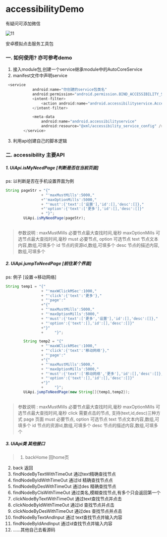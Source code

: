 # accessibilityDemo

有疑问可添加微信

![11](https://upload-images.jianshu.io/upload_images/1978245-409d19df76e4ba8f.jpg?imageMogr2/auto-orient/strip%7CimageView2/2/w/1240)

安卓模拟点击服务工具包

### 一. 如何使用? 亦可参考demo


1. 接入module包,创建一个service继承module中的AutoCoreService
2. manifest文件中声明service

```java
 <service
            android:name="你创建的service包类名"
            android:permission="android.permission.BIND_ACCESSIBILITY_SERVICE">
            <intent-filter>
                <action android:name="android.accessibilityservice.AccessibilityService" />
            </intent-filter>

            <meta-data
                android:name="android.accessibilityservice"
                android:resource="@xml/accessibility_service_config" />
        </service>
```
3. 利用api创建自己的脚本逻辑



### 二. accessibility 主要API 

##### 1. UiApi.isMyNeedPage [判断是否在当前页面]

ps: 以判断是否在手机设置界面为例

```java
String pageStr = "{"
                + "'maxMustMills':5000,"
                +"'maxOptionMills':5000,"
                + "'must':{'text':['设置'],'id':[],'desc':[]},"
                +"'option':{'text':['更多'],'id':[],'desc':[]}"
                + "}";
        UiApi.isMyNeedPage(pageStr);
       
```

>参数说明	:
> maxMustMills 必要节点最大查找时间,毫秒
> maxOptionMills 可选节点最大查找时间,毫秒
> must 必要节点,
> option 可选节点
> text 节点文本内容,数组,可填多个
> id 节点的资源id,数组,可填多个
> desc 节点的描述内容,数组,可填多个
> 

##### 2. UiApi.jumpToNeedPage [前往某个界面]

ps: 例子 [设置->移动网络]

```java
String temp1 = "{"
                + "'maxWClickMSec':1000,"
                + "'click':{'text':'更多'},"
                + "'page':"
                +"{"
                + "'maxMustMills':5000,"
                + "'maxOptionMills':5000,"
                + "'must':{'text':['更多','设置'],'id':[],'desc':[]},"
                + "'option':{'text':[],'id':[],'desc':[]}"
                +"}"
                +     "}";

        String temp2 = "{"
                + "'maxWClickMSec':1000,"
                + "'click':{'text':'移动网络'},"
                + "'page':"
                +"{"
                + "'maxMustMills':5000,"
                + "'maxOptionMills':5000,"
                + "'must':{'text':['移动网络','更多'],'id':[],'desc':[]},"
                + "'option':{'text':[],'id':[],'desc':[]}"
                +"}"
                +     "}";	
		UiApi.jumpToNeedPage(new String[]{temp1,temp2});
       
```

>参数说明	:
> maxMustMills 必要节点最大查找时间,毫秒
> maxOptionMills 可选节点最大查找时间,毫秒
> click  需要点击的节点, 支持(text,id,desc)三种方式
> page  页面
> must 必要节点,
> option 可选节点
> text 节点文本内容,数组,可填多个
> id 节点的资源id,数组,可填多个
> desc 节点的描述内容,数组,可填多个




##### 3. UiApi类 其他接口


>1. backHome   回home页
2. back    返回
3. findNodeByTextWithTimeOut  通过text精确查找节点
4. findNodeByIdWithTimeOut  通过Id 精确查找节点点
5. findNodeByDesWithTimeOut 通过des 精确查找节点
6. findNodeByClsWithTimeOut 通过类名,模糊查找节点,有多个只会返回第一个
7. clickNodeByTextWithTimeOut 通过text查找节点并点击
8. clickNodeByIdWithTimeOut  通过id 查找节点并点击
9. clickNodeByDesWithTimeOut 通过des 查找节点并点击
10. findNodeByTextAndInput 通过 text查找节点并输入内容
11. findNodeByIdAndInput 通过id查找节点并输入内容
12. ......其他自己去看源码




